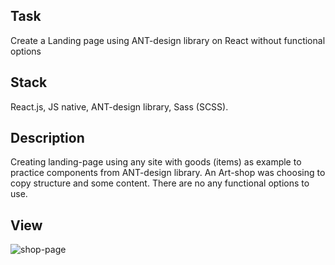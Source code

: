 ## Task
Create a Landing page using ANT-design library on React without functional options

## Stack
React.js, JS native, ANT-design library, Sass (SCSS).

## Description
Creating landing-page using any site with goods (items) as example to practice components from ANT-design library.
An Art-shop was choosing to copy structure and some content. There are no any functional options to use.

## View

![shop-page](https://user-images.githubusercontent.com/46706194/146981350-5a901512-a860-4a7b-a491-21533a6f8dc9.JPG)
